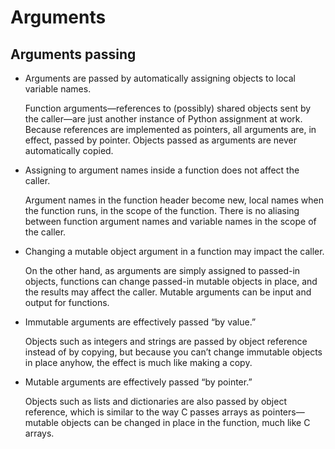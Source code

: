 # Arguments

## Arguments passing

- Arguments are passed by automatically assigning objects to local variable
names.

	Function arguments—references to (possibly) shared objects sent by the
caller—are just another instance of Python assignment at work. Because references
are implemented as pointers, all arguments are, in effect, passed by pointer. Objects
passed as arguments are never automatically copied.

- Assigning to argument names inside a function does not affect the caller.

	Argument names in the function header become new, local names when the function
runs, in the scope of the function. There is no aliasing between function argument
names and variable names in the scope of the caller.

- Changing a mutable object argument in a function may impact the caller.

	On the other hand, as arguments are simply assigned to passed-in objects, functions
can change passed-in mutable objects in place, and the results may affect the
caller. Mutable arguments can be input and output for functions.

- Immutable arguments are effectively passed “by value.”

	Objects such as integers
and strings are passed by object reference instead of by copying, but because
you can’t change immutable objects in place anyhow, the effect is much like making
a copy.

- Mutable arguments are effectively passed “by pointer.”

	Objects such as lists
and dictionaries are also passed by object reference, which is similar to the way C
passes arrays as pointers—mutable objects can be changed in place in the function,
much like C arrays.

